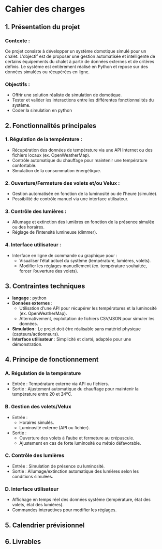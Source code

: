 # Cahier des charges 
## 1. Présentation du projet
### Contexte :
Ce projet consiste à développer un système domotique simulé pour un chalet. L'objectif est de proposer une gestion automatisée et intelligente de certains équipements du chalet à partir de données externes et de critères définis. Le système est entièrement réalisé en Python et repose sur des données simulées ou récupérées en ligne.
### Objectifs :
- Offrir une solution réaliste de simulation de domotique.
- Tester et valider les interactions entre les différentes fonctionnalités du système.
- Coder la simulation en python

## 2. Fonctionnalités principales
### 1. Régulation de la température :

- Récupération des données de température via une API Internet ou des fichiers locaux (ex. OpenWeatherMap).
- Contrôle automatique du chauffage pour maintenir une température confortable.
- Simulation de la consommation énergétique.

### 2. Ouverture/Fermeture des volets et/ou Velux :

- Gestion automatisée en fonction de la luminosité ou de l’heure (simulée).
- Possibilité de contrôle manuel via une interface utilisateur.

### 3. Contrôle des lumières :

- Allumage et extinction des lumières en fonction de la présence simulée ou des horaires.
- Réglage de l’intensité lumineuse (dimmer).

### 4. Interface utilisateur :

- Interface en ligne de commande ou graphique pour :
  - Visualiser l’état actuel du système (température, lumières, volets).
  - Modifier les réglages manuellement (ex. température souhaitée, forcer l’ouverture des volets).

## 3. Contraintes techniques
- **langage** : python
- **Données externes** :
  - Utilisation d'une API pour récupérer les températures et la luminosité (ex. OpenWeatherMap).
  - Alternativement, exploitation de fichiers CSV/JSON pour simuler les données.
- **Simulation** : Le projet doit être réalisable sans matériel physique (capteurs/actionneurs).
- **Interface utilisateur** : Simplicité et clarté, adaptée pour une démonstration.

## 4. Principe de fonctionnement

### A. Régulation de la température
- Entrée : Température externe via API ou fichiers.
- Sortie : Ajustement automatique du chauffage pour maintenir la température entre 20 et 24°C.
### B. Gestion des volets/Velux
- Entrée :
  - Horaires simulés.
  - Luminosité externe (API ou fichier).
- Sortie :
  - Ouverture des volets à l’aube et fermeture au crépuscule.
  - Ajustement en cas de forte luminosité ou météo défavorable.
### C. Contrôle des lumières
- Entrée : Simulation de présence ou luminosité.
- Sortie : Allumage/extinction automatique des lumières selon les conditions simulées.
### D. Interface utilisateur
- Affichage en temps réel des données système (température, état des volets, état des lumières).
- Commandes interactives pour modifier les réglages.

## 5. Calendrier prévisionnel 

## 6. Livrables

